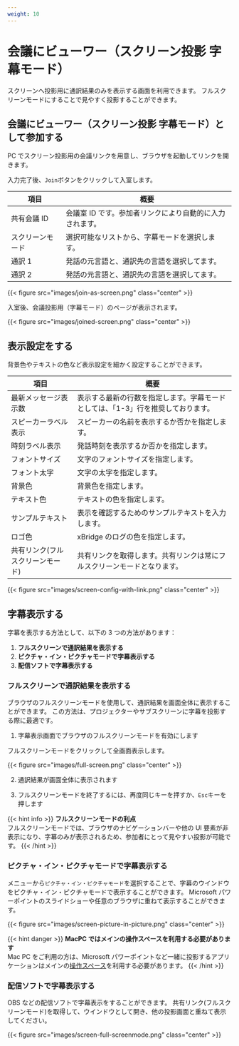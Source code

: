 ```yaml
---
weight: 10
---
```


# 会議にビューワー（スクリーン投影 字幕モード）

スクリーンへ投影用に通訳結果のみを表示する画面を利用できます。
フルスクリーンモードにすることで見やすく投影することができます。

## 会議にビューワー（スクリーン投影 字幕モード）として参加する

PC でスクリーン投影用の会議リンクを用意し、ブラウザを起動してリンクを開きます。

入力完了後、`Join`ボタンをクリックして入室します。

| 項目             | 概要                                                     |
| ---------------- | -------------------------------------------------------- |
| 共有会議 ID 　   | 会議室 ID です。参加者リンクにより自動的に入力されます。 |
| スクリーンモード | 選択可能なリストから、字幕モードを選択します。           |
| 通訳 1           | 発話の元言語と、通訳先の言語を選択してます。             |
| 通訳 2           | 発話の元言語と、通訳先の言語を選択してます。             |

{{< figure src="images/join-as-screen.png" class="center" >}}

入室後、会議投影用（字幕モード）のページが表示されます。

{{< figure src="images/joined-screen.png" class="center" >}}

## 表示設定をする

背景色やテキストの色など表示設定を細かく設定することができます。

| 項目                             | 概要                                                                              |
| -------------------------------- | --------------------------------------------------------------------------------- |
| 最新メッセージ表示数 　          | 表示する最新の行数を指定します。字幕モードとしては、「1-3」行を推奨しております。 |
| スピーカーラベル表示             | スピーカーの名前を表示するか否かを指定します。                                    |
| 時刻ラベル表示                   | 発話時刻を表示するか否かを指定します。                                            |
| フォントサイズ                   | 文字のフォントサイズを指定します。                                                |
| フォント太字                     | 文字の太字を指定します。                                                          |
| 背景色                           | 背景色を指定します。                                                              |
| テキスト色                       | テキストの色を指定します。                                                        |
| サンプルテキスト                 | 表示を確認するためのサンプルテキストを入力します。                                |
| ロゴ色                           | xBridge のログの色を指定します。                                                  |
| 共有リンク(フルスクリーンモード) | 共有リンクを取得します。共有リンクは常にフルスクリーンモードとなります。          |

{{< figure src="images/screen-config-with-link.png" class="center" >}}

## 字幕表示する

字幕を表示する方法として、以下の 3 つの方法があります：

1. **フルスクリーンで通訳結果を表示する**
2. **ピクチャ・イン・ピクチャモードで字幕表示する**
3. **配信ソフトで字幕表示する**

### フルスクリーンで通訳結果を表示する

ブラウザのフルスクリーンモードを使用して、通訳結果を画面全体に表示することができます。
この方法は、プロジェクターやサブスクリーンに字幕を投影する際に最適です。

1. 字幕表示画面でブラウザのフルスクリーンモードを有効にします

フルスクリーンモードをクリックして全画面表示します。

{{< figure src="images/full-screen.png" class="center" >}}

2. 通訳結果が画面全体に表示されます

3. フルスクリーンモードを終了するには、再度同じキーを押すか、`Esc`キーを押します

{{< hint info >}}
**フルスクリーンモードの利点**  
フルスクリーンモードでは、ブラウザのナビゲーションバーや他の UI 要素が非表示になり、字幕のみが表示されるため、参加者にとって見やすい投影が可能です。
{{< /hint >}}

### ピクチャ・イン・ピクチャモードで字幕表示する

メニューから`ピクチャ・イン・ピクチャモード`を選択することで、字幕のウインドウをピクチャ・イン・ピクチャモードで表示することができます。
Microsoft パワーポイントのスライドショーや任意のブラウザに重ねて表示することができます。

{{< figure src="images/screen-picture-in-picture.png" class="center" >}}

{{< hint danger >}}
**MacPC ではメインの操作スペースを利用する必要があります**  
Mac PC をご利用の方は、Microsoft パワーポイントなど一緒に投影するアプリケーションはメインの[操作スペース](https://support.apple.com/ja-jp/guide/mac-help/mh14112/mac)を利用する必要があります。
{{< /hint >}}

### 配信ソフトで字幕表示する

OBS などの配信ソフトで字幕表示をすることができます。
共有リンク(フルスクリーンモード)を取得して、ウインドウとして開き、他の投影画面と重ねて表示してください。

{{< figure src="images/screen-full-screenmode.png" class="center" >}}
